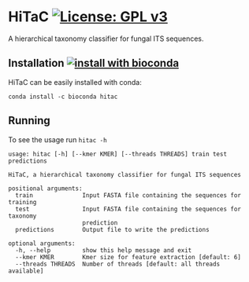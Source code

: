 # HiTaC [![License: GPL v3](https://img.shields.io/badge/License-GPLv3-blue.svg)](https://www.gnu.org/licenses/gpl-3.0)

A hierarchical taxonomy classifier for fungal ITS sequences.

## Installation [![install with bioconda](https://img.shields.io/badge/install%20with-bioconda-brightgreen.svg?style=flat)](http://bioconda.github.io/recipes/hitac/README.html)

HiTaC can be easily installed with conda:

```
conda install -c bioconda hitac
```

## Running

To see the usage run `hitac -h`

~~~
usage: hitac [-h] [--kmer KMER] [--threads THREADS] train test predictions

HiTaC, a hierarchical taxonomy classifier for fungal ITS sequences

positional arguments:
  train              Input FASTA file containing the sequences for training
  test               Input FASTA file containing the sequences for taxonomy
                     prediction
  predictions        Output file to write the predictions

optional arguments:
  -h, --help         show this help message and exit
  --kmer KMER        Kmer size for feature extraction [default: 6]
  --threads THREADS  Number of threads [default: all threads available]
~~~
